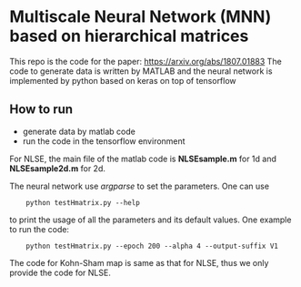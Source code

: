 # Multiscale Neural Network (MNN) based on hierarchical matrices
This repo is the code for the paper: https://arxiv.org/abs/1807.01883
The code to generate data is written by MATLAB and the neural network is implemented by python based on keras on top of tensorflow

## How to run
- generate data by matlab code
- run the code in the tensorflow environment 

For NLSE, the main file of the matlab code is __NLSEsample.m__ for 1d and __NLSEsample2d.m__ for 2d.

The neural network use _argparse_ to set the parameters. One can use 
```
	python testHmatrix.py --help  
```
to print the usage of all the parameters and its default values.
One example to run the code:
```
	python testHmatrix.py --epoch 200 --alpha 4 --output-suffix V1
```


The code for Kohn-Sham map is same as that for NLSE, thus we only provide the code for NLSE.
